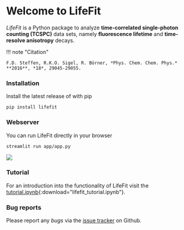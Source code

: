 # Welcome to LifeFit

*LifeFit* is a Python package to analyze **time-correlated single-photon counting (TCSPC)** data sets, namely **fluorescence lifetime** and **time-resolve anisotropy** decays.


!!! note "Citation"

    F.D. Steffen, R.K.O. Sigel, R. Börner, *Phys. Chem. Chem. Phys.* **2016**, *18*, 29045-29055.


### Installation

Install the latest release of with pip

```
pip install lifefit
```


### Webserver

You can run LifeFit directly in your browser

```
streamlit run app/app.py
```

<img src="https://raw.githubusercontent.com/fdsteffen/Lifefit/master/docs/source/_static/webserver.png">


### Tutorial

For an introduction into the functionality of LifeFit visit the [tutorial.ipynb](tutorial.ipynb){:download="lifefit_tutorial.ipynb"}.


### Bug reports

Please report any *bugs* via the [issue tracker](https://github.com/RNA-FRETools/Lifefit/issues) on Github.
